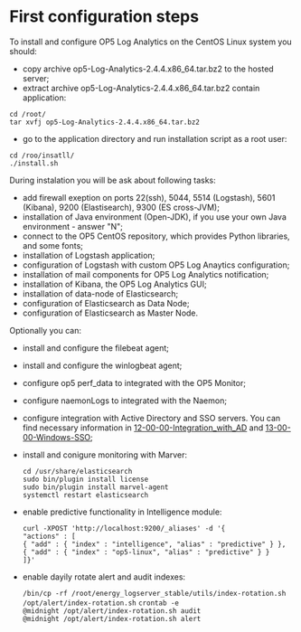 First configuration steps
=========================
To install and configure OP5 Log Analytics on the CentOS Linux system you should:
- copy archive op5-Log-Analytics-2.4.4.x86_64.tar.bz2 to the hosted server;
- extract archive op5-Log-Analytics-2.4.4.x86_64.tar.bz2 contain application:

`cd /root/`\
`tar xvfj op5-Log-Analytics-2.4.4.x86_64.tar.bz2`

- go to the application directory and run installation script as a root user:

`cd /roo/insatll/`\
`./install.sh`

During instalation you will be ask about following tasks:
- add firewall exeption on ports 22(ssh), 5044, 5514 (Logstash), 5601 (Kibana), 9200 (Elastisearch), 9300 (ES cross-JVM);
- installation of Java environment (Open-JDK), if you use your own Java environment - answer "N";
- connect to the OP5 CentOS repository, which provides Python libraries, and some fonts;
- installation of Logstash application;
- configuration of Logstash with custom OP5 Log Anaytics configuration;
- installation of mail components for OP5 Log Analytics notification;
- installation of Kibana, the OP5 Log Analytics GUI;
- installation of data-node of Elasticsearch;
- configuration of Elasticsearch as Data Node;
- configuration of Elasticsearch as Master Node.

Optionally you can:
- install and configure the filebeat agent;
- install and configure the winlogbeat agent;
- configure op5 perf_data to integrated with the OP5 Monitor;
- configure naemonLogs to integrated with the Naemon;
- configure integration with Active Directory and SSO servers. You can find necessary information in [12-00-00-Integration_with_AD](/./12-00-00-Integration_with_AD/12-00-00-Integration_with_AD.md) and [13-00-00-Windows-SSO](/./13-00-00-Windows-SSO/13-00-00-Windows-SSO.md);
- install and conigure monitoring with Marver:

	`cd /usr/share/elasticsearch`\
	`sudo bin/plugin install license`\
	`sudo bin/plugin install marvel-agent`\
	`systemctl restart elasticsearch`

- enable predictive functionality in Intelligence module:

	`curl -XPOST 'http://localhost:9200/_aliases' -d '{`\
     		`"actions" : [`\
         	`{ "add" : { "index" : "intelligence", "alias" : "predictive" } },`\
        	 `{ "add" : { "index" : "op5-linux", "alias" : "predictive" } }`\
     		`]}'`
- enable dayily rotate alert and audit indexes:

	`/bin/cp -rf /root/energy_logserver_stable/utils/index-rotation.sh /opt/alert/index-rotation.sh`
	`crontab -e`\
	`@midnight /opt/alert/index-rotation.sh audit`\
	`@midnight /opt/alert/index-rotation.sh alert`
